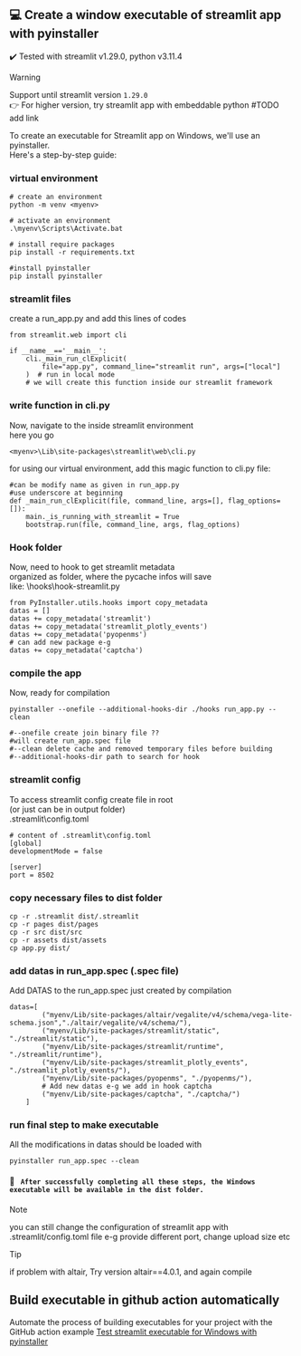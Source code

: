 ## 💻 Create a window executable of streamlit app with pyinstaller
:heavy_check_mark: 
Tested with streamlit v1.29.0, python v3.11.4</br>

> [!WARNING]
Support until streamlit version `1.29.0` </br>
:point_right: For higher version, try streamlit app with embeddable python #TODO add link 

To create an executable for Streamlit app on Windows, we'll use an pyinstaller.</br>
Here's a step-by-step guide:

### virtual environment 

``` 
# create an environment
python -m venv <myenv>

# activate an environment
.\myenv\Scripts\Activate.bat 

# install require packages
pip install -r requirements.txt

#install pyinstaller
pip install pyinstaller
```

### streamlit files

create a run_app.py and add this lines of codes<br />
```
from streamlit.web import cli

if __name__=='__main__':
    cli._main_run_clExplicit(
        file="app.py", command_line="streamlit run", args=["local"]
    )  # run in local mode
    # we will create this function inside our streamlit framework

```

### write function in cli.py

Now, navigate to the inside streamlit environment <br />
here you go<br />
```
<myenv>\Lib\site-packages\streamlit\web\cli.py
```
for using our virtual environment, add this magic function to cli.py file: <br />
```
#can be modify name as given in run_app.py
#use underscore at beginning 
def _main_run_clExplicit(file, command_line, args=[], flag_options=[]):
    main._is_running_with_streamlit = True
    bootstrap.run(file, command_line, args, flag_options)
```

### Hook folder
Now, need to hook to get streamlit metadata<br />
organized as folder, where the pycache infos will save<br />
like: \hooks\hook-streamlit.py<br />

```
from PyInstaller.utils.hooks import copy_metadata
datas = []
datas += copy_metadata('streamlit')
datas += copy_metadata('streamlit_plotly_events')
datas += copy_metadata('pyopenms')
# can add new package e-g
datas += copy_metadata('captcha')
```

### compile the app 
Now, ready for compilation
```
pyinstaller --onefile --additional-hooks-dir ./hooks run_app.py --clean

#--onefile create join binary file ??
#will create run_app.spec file
#--clean delete cache and removed temporary files before building
#--additional-hooks-dir path to search for hook 
```

### streamlit config
To access  streamlit config create file in root <br />
(or just can be in output folder)<br />
.streamlit\config.toml<br />

```
# content of .streamlit\config.toml
[global]
developmentMode = false

[server]
port = 8502
``` 

### copy necessary files to dist folder
```
cp -r .streamlit dist/.streamlit
cp -r pages dist/pages
cp -r src dist/src
cp -r assets dist/assets
cp app.py dist/

``` 


### add datas in run_app.spec (.spec file)
Add DATAS to the run_app.spec just created by compilation<br />
```
datas=[
        ("myenv/Lib/site-packages/altair/vegalite/v4/schema/vega-lite-schema.json","./altair/vegalite/v4/schema/"),
        ("myenv/Lib/site-packages/streamlit/static", "./streamlit/static"),
        ("myenv/Lib/site-packages/streamlit/runtime", "./streamlit/runtime"),
        ("myenv/Lib/site-packages/streamlit_plotly_events", "./streamlit_plotly_events/"),
        ("myenv/Lib/site-packages/pyopenms", "./pyopenms/"),
        # Add new datas e-g we add in hook captcha
        ("myenv/Lib/site-packages/captcha", "./captcha/")
    ]
```    
### run final step to make executable
All the modifications in datas should be loaded with <br />
```
pyinstaller run_app.spec --clean
```
#### 🚀 <code> After successfully completing all these steps, the Windows executable will be available in the dist folder.</code>

> [!NOTE]
you can still change the configuration of streamlit app with .streamlit/config.toml file e-g provide different port, change upload size etc

> [!TIP]
> if problem with altair, Try version altair==4.0.1, and again compile

## Build executable in github action automatically
Automate the process of building executables for your project with the GitHub action example [Test streamlit executable for Windows with pyinstaller](https://github.com/Arslan-Siraj/streamlit-template/blob/main/.github/workflows/test-win-exe-w-pyinstaller.yaml)
</br>
